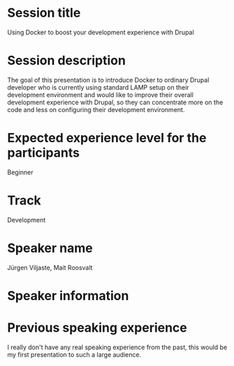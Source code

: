 # Session title
Using Docker to boost your development experience with Drupal

# Session description
The goal of this presentation is to introduce Docker to ordinary Drupal developer who is currently using standard LAMP setup on their development environment and would like to improve their overall development experience with Drupal, so they can concentrate more on the code and less on configuring their development environment.

# Expected experience level for the participants
Beginner

# Track
Development

# Speaker name
Jürgen Viljaste, Mait Roosvalt

# Speaker information

# Previous speaking experience
I really don't have any real speaking experience from the past, this would be my first presentation to such a large audience.
